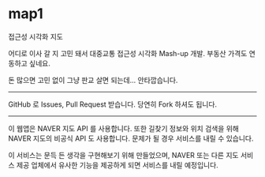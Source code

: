 map1
====

접근성 시각화 지도


어디로 이사 갈 지 고민 돼서 대중교통 접근성 시각화 Mash-up 개발.
부동산 가격도 연동하고 싶네요.

돈 많으면 고민 없이 그냥 판교 살면 되는데... 안타깝습니다.

----

GitHub 로 Issues, Pull Request 받습니다.
당연히 Fork 하셔도 됩니다.

----
이 웹앱은 NAVER 지도 API 를 사용합니다.
또한 길찾기 정보와 위치 검색을 위해 NAVER 지도의 비공식 API 도 사용합니다.
문제가 될 경우 서비스를 내릴 수 있습니다.

이 서비스는 문득 든 생각을 구현해보기 위해 만들었으며,
NAVER 또는 다른 지도 서비스 제공 업체에서
유사한 기능을 제공하게 되면 서비스를 내릴 예정입니다.
